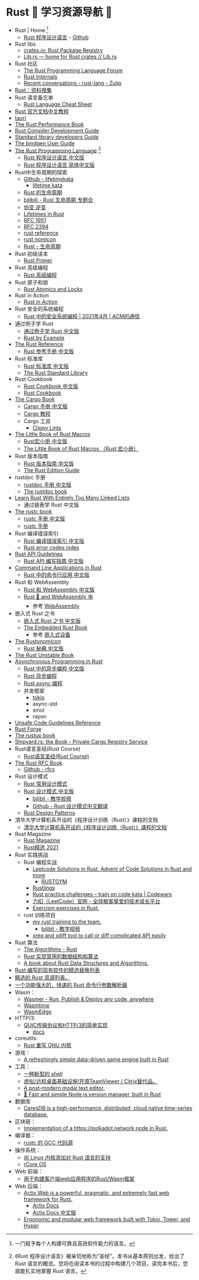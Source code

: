 # Rust 🦀 学习资源导航 🎉

- Rust | Home [^1]
  - [Rust 程序设计语言](https://www.rust-lang.org/zh-CN/) - [Github](https://github.com/rust-lang/rust)
- Rust libs
  - [crates.io: Rust Package Registry](https://crates.io)
  - [Lib.rs — home for Rust crates // Lib.rs](https://lib.rs/)
- Rust 社区
  - [The Rust Programming Language Forum](https://users.rust-lang.org/)
  - [Rust Internals](https://internals.rust-lang.org)
  - [Recent conversations - rust-lang - Zulip](https://rust-lang.zulipchat.com)
- [Rust：资料搜集](https://www.yuque.com/zhoujiping/programming/rust-materials)
- Rust 语言备忘单
  - [Rust Language Cheat Sheet](https://cheats.rs/)
- [Rust 官方文档中文教程](https://rustwiki.org/)
- [tauri](https://tauri.app/zh-cn/)
- [The Rust Performance Book](https://nnethercote.github.io/perf-book/title-page.html)
- [Rust Compiler Development Guide](https://rustc-dev-guide.rust-lang.org/)
- [Standard library developers Guide](https://std-dev-guide.rust-lang.org/)
- [The bindgen User Guide](https://rust-lang.github.io/rust-bindgen/)
- [The Rust Programming Language](https://doc.rust-lang.org/book/) [^2]
  - [Rust 程序设计语言 中文版](https://rustwiki.org/zh-CN/book/)
  - [Rust 程序设计语言 简体中文版](https://kaisery.github.io/trpl-zh-cn/)
- Rust中生命周期的探索
  - [Github - lifetimekata](https://github.com/tfpk/lifetimekata)
    - [lifetime kata](https://tfpk.github.io/lifetimekata/)
  - [Rust 的生命周期](https://hashrust.com/blog/lifetimes-in-rust/)
  - [bilibili - Rust 生命周期 专题合](https://www.bilibili.com/video/BV1az4y1e7jA/)
  - [协变 逆变](https://www.cnblogs.com/allmignt/p/12353746.html)
  - [Lifetimes in Rust](https://blog.thoughtram.io/lifetimes-in-rust/)
  - [RFC 1951](https://rust-lang.github.io/rfcs/1951-expand-impl-trait.html)
  - [RFC 2394](https://rust-lang.github.io/rfcs/2394-async_await.html)
  - [rust reference](https://rustwiki.org/zh-CN/reference/subtyping.html)
  - [rust nomicon](https://nomicon.purewhite.io/subtyping.html)
  - [Rust - 生命周期](https://rustcc.cn/article?id=0d606476-0a98-4f5a-afba-951f999408e6)
- Rust 初级读本
  - [Rust Primer](https://rustcc.gitbooks.io/rustprimer/content/)
- Rust 高级编程
  - [Rust 高级编程](https://learnku.com/docs/nomicon/2018)
- Rust 原子和锁
  - [Rust Atomics and Locks](https://atomics.rs/)
- Rust in Action
  - [Rust in Action](https://livebook.manning.com/book/rust-in-action/)
- Rust 安全的系统编程
  - [Rust 中的安全系统编程 | 2021年4月 | ACM的通信](https://cacm.acm.org/magazines/2021/4/251364-safe-systems-programming-in-rust/fulltext)
- 通过例子学 Rust
  - [通过例子学 Rust 中文版](https://rustwiki.org/zh-CN/rust-by-example/)
  - [Rust by Example](https://doc.rust-lang.org/rust-by-example/index.html)
- [The Rust Reference](https://doc.rust-lang.org/reference/index.html)
  - [Rust 参考手册 中文版](https://rustwiki.org/zh-CN/reference/)
- Rust 标准库
  - [Rust 标准库 中文版](https://rustwiki.org/zh-CN/std/)
  - [The Rust Standard Library](https://doc.rust-lang.org/std/index.html)
- Rust Cookbook
  - [Rust Cookbook 中文版](https://rustwiki.org/zh-CN/rust-cookbook/)
  - [Rust Cookbook](https://rustwiki.org/en/rust-cookbook/)
- [The Cargo Book](https://doc.rust-lang.org/cargo/index.html)
  - [Cargo 手册 中文版](https://rustwiki.org/zh-CN/cargo/)
  - [Cargo 教程](https://learnku.com/docs/cargo-book/2018)
  - Cargo 工具
    - [Clippy Lints](https://rust-lang.github.io/rust-clippy/master/index.html)
- [The Little Book of Rust Macros](https://veykril.github.io/tlborm/)
  - [Rust宏小册 中文版](https://www.bookstack.cn/read/DaseinPhaos-tlborm-chinese/README.md)
  - [The Little Book of Rust Macros （Rust 宏小册）](https://zjp-cn.github.io/tlborm/)
- Rust 版本指南
  - [Rust 版本指南 中文版](https://rustwiki.org/zh-CN/edition-guide/)
  - [The Rust Edition Guide](https://doc.rust-lang.org/edition-guide/index.html)
- rustdoc 手册
  - [rustdoc 手册 中文版](https://rustwiki.org/zh-CN/rustdoc/)
  - [The rustdoc book](https://doc.rust-lang.org/rustdoc/index.html)
- [Learn Rust With Entirely Too Many Linked Lists](https://rust-unofficial.github.io/too-many-lists/)
  - 通过链表学 Rust 中文版
- [The rustc book](https://doc.rust-lang.org/rustc/index.html)
  - [rustc 手册 中文版](https://rustwiki.org/zh-CN/rustc/)
  - [rustc 手册](https://learnku.com/docs/rustc-book/2020)
- Rust 编译错误索引
  - [Rust 编译错误索引 中文版](https://learnku.com/docs/rust-rcei-2020/introduction/10466)
  - [Rust error codes index](https://doc.rust-lang.org/error_codes/error-index.html)
- [Rust API Guidelines](https://rust-lang.github.io/api-guidelines/)
  - [Rust API 编写指南 中文版](https://rust-chinese-translation.github.io/api-guidelines/)
- [Command Line Applications in Rust](https://rust-cli.github.io/book/index.html)
  - [Rust 中的命令行应用 中文版](https://suibianxiedianer.github.io/rust-cli-book-zh_CN/README_zh.html)
- Rust 和 WebAssembly
  - [Rust 和 WebAssembly 中文版](https://rustwasm.wasmdev.cn/docs/book/)
  - [Rust 🦀 and WebAssembly 🕸](https://rustwasm.github.io/docs/book/)
    - 参考 [Web­Assembly](https://www.rust-lang.org/zh-CN/what/wasm)
- 嵌入式 Rust 之书
  - [嵌入式 Rust 之书 中文版](https://stevenbai.top/rustbook/book/)
  - [The Embedded Rust Book](https://doc.rust-lang.org/stable/embedded-book/)
    - 参考 [嵌入式设备](https://www.rust-lang.org/zh-CN/what/embedded)
- [The Rustonomicon](https://doc.rust-lang.org/nomicon/)
  - [Rust 秘典 中文版](https://nomicon.purewhite.io/)
- [The Rust Unstable Book](https://doc.rust-lang.org/nightly/unstable-book/)
- [Asynchronous Programming in Rust](https://rust-lang.github.io/async-book/)
  - [Rust 中的异步编程 中文版](https://huangjj27.github.io/async-book/index.html)
  - [Rust 异步编程](https://learnku.com/docs/async-book/2018)
  - [Rust async 编程](https://www.cnblogs.com/QiaoPengjun/p/17434443.html)
  - 并发框架
    - [tokio](https://tokio.rs/)
    - async-std
    - smol
    - rayon
- [Unsafe Code Guidelines Reference](https://rust-lang.github.io/unsafe-code-guidelines/)
- [Rust Forge](https://forge.rust-lang.org/index.html)
- [The rustup book](https://rust-lang.github.io/rustup/)
- [Shipyard.rs: the Book - Private Cargo Registry Service](https://docs.shipyard.rs/intro/summary.html)
- Rust语言圣经(Rust Course)
  - [Rust语言圣经(Rust Course)](https://course.rs/about-book.html)
- [The Rust RFC Book](https://rust-lang.github.io/rfcs/)
  - [Github - rfcs](https://github.com/rust-lang/rfcs)
- Rust 设计模式
  - [Rust 常用设计模式](https://refactoringguru.cn/design-patterns/rust)
  - [Rust 设计模式 中文版](http://chuxiuhong.com/chuxiuhong-rust-patterns-zh/patterns/index.html)
    - [bilibli - 教学视频](https://space.bilibili.com/485433391)
    - [Github - Rust 设计模式中文翻译](https://github.com/chuxiuhong/chuxiuhong-rust-patterns-zh)
  - [Rust Design Patterns](https://rust-unofficial.github.io/patterns/)
- 清华大学计算机系开设的《程序设计训练（Rust）》课程的文档
  - [清华大学计算机系开设的《程序设计训练（Rust）》课程的文档](https://lab.cs.tsinghua.edu.cn/rust/)
- Rust Magazine
  - [Rust Magazine](https://rustmagazine.org/)
  - [Rust精选 2021](https://rustmagazine.github.io/rust_magazine_2021/index.html)
- Rust 实践挑战
  - Rust 编程实战
    - [Leetcode Solutions in Rust, Advent of Code Solutions in Rust and more](https://github.com/warycat/rustgym)
      - [RUSTGYM](https://rustgym.com/)
    - [Rustlings](https://github.com/rust-lang/rustlings)
    - [Rust practice challenges – train on code kata | Codewars](https://www.codewars.com/kata/577ff15ad648a14b780000e7/train/rust)
    - [力扣（LeetCode）官网 - 全球极客挚爱的技术成长平台](https://leetcode.cn)
    - [Exercism exercises in Rust.](https://github.com/exercism/rust)
  - rust 训练项目
    - [my rust training to the team.](https://github.com/tyrchen/rust-training)
      - [bilibli - 教学视频](https://www.bilibili.com/video/BV1FL4y1x7MU/)
    - [xreq and xdiff tool to call or diff complicated API easily](https://github.com/Tubitv/xdiff)
- Rust 算法
  - [The Algorithms - Rust](https://github.com/TheAlgorithms/Rust)
  - [Rust 实现常用的数据结构和算法](https://github.com/iiicp/Rust-DataStruct-And-Algorithm)
  - [A book about Rust Data Structures and Algorithms.](https://github.com/QMHTMY/RustBook)
- [Rust 编写的现有软件的精选替换列表](https://github.com/TaKO8Ki/awesome-alternatives-in-rust)
- [精选的 Rust 资源列表。](https://github.com/rust-unofficial/awesome-rust)
- [一个功能强大的，快速的 Rust 命令行参数解析器](https://github.com/clap-rs/clap)
- Wasm：
  - [Wasmer - Run, Publish & Deploy any code, anywhere](https://wasmer.io)
  - [Wasmtime](https://wasmtime.dev)
  - [WasmEdge](https://wasmedge.org)
- HTTP/3:
  - [QUIC传输协议和HTTP/3的简单实现](https://github.com/cloudflare/quiche)
    - [docs](https://docs.quic.tech/quiche/)
- coreutils:
  - [Rust 重写 GNU 内核](https://github.com/uutils/coreutils)
- 游戏：
  - [A refreshingly simple data-driven game engine built in Rust](https://github.com/bevyengine/bevy)
- 工具：
  - [一种新型的 shell](https://github.com/nushell/nushell)
  - [虚拟/远程桌面基础设施!开源TeamViewer / Citrix替代品。](https://github.com/rustdesk/rustdesk)
  - [A post-modern modal text editor.](https://github.com/helix-editor/helix)
  - [🚀 Fast and simple Node.js version manager, built in Rust](https://github.com/Schniz/fnm)
- 数据库
  - [CeresDB is a high-performance, distributed, cloud native time-series database.](https://github.com/CeresDB/ceresdb)
- 区块链：
  - [Implementation of a https://polkadot.network node in Rust.](https://github.com/w3f/polkadot)
- 编译器：
  - [rustc 的 GCC 代码源](https://github.com/rust-lang/rustc_codegen_gcc)
- 操作系统：
  - [向 Linux 内核添加对 Rust 语言的支持](https://github.com/Rust-for-Linux)
  - [rCore OS](https://github.com/rcore-os)
- Web 前端：
  - [用于构建客户端web应用程序的Rust/Wasm框架](https://github.com/yewstack/yew、https://github.com/denoland/deno)
- Web 后端：
  - [Actix Web is a powerful, pragmatic, and extremely fast web framework for Rust.](https://github.com/actix/actix-web)
    - [Actix Docs](https://actix.rs/)
    - [Actix Docs 中文版](https://tech-cn.github.io/actix-website/)
  - [Ergonomic and modular web framework built with Tokio, Tower, and Hyper](https://github.com/tokio-rs/axum)

[^1]: 一门赋予每个人构建可靠且高效软件能力的语言。
[^2]: 《Rust 程序设计语言》被亲切地称为“圣经”。本书从基本原则出发，给出了 Rust 语言的概览。您将在阅读本书的过程中构建几个项目，读完本书后，您就能扎实地掌握 Rust 语言。
